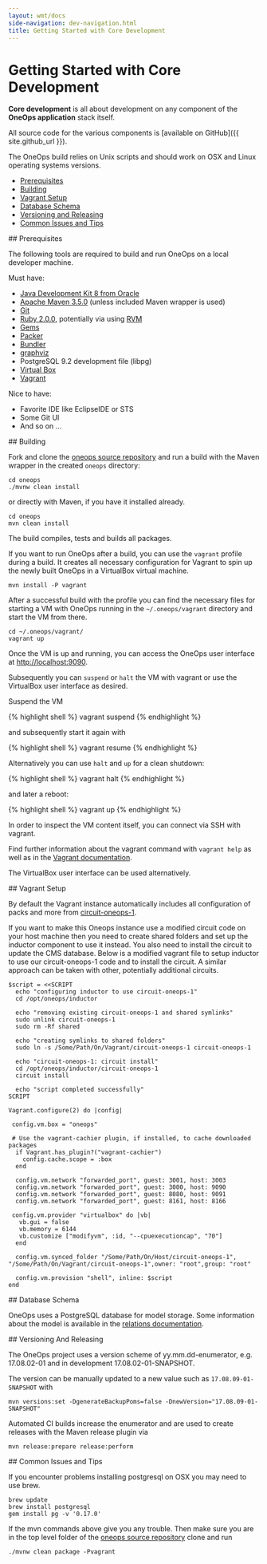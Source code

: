 ```yaml
---
layout: wmt/docs
side-navigation: dev-navigation.html
title: Getting Started with Core Development
---
```


# Getting Started with Core Development

__Core development__ is all about development on any component of the
__OneOps application__ stack itself.

All source code for the various components is [available on GitHub]({{
site.github_url }}).

The OneOps build relies on Unix scripts and should work on OSX and Linux
operating systems versions.

- [Prerequisites](#prereqs)
- [Building](#build)
- [Vagrant Setup](#vagrant)
- [Database Schema](#db)
- [Versioning and Releasing](#release)
- [Common Issues and Tips](#tips)

<a name="prereqs"/>
## Prerequisites

The following tools are required to build and run OneOps on a local developer
machine.

Must have:

- [Java Development Kit 8 from Oracle](http://www.oracle.com/technetwork/java/javase/downloads/index.html)
- [Apache Maven 3.5.0](http://maven.apache.org) (unless included Maven wrapper is used)
- [Git](https://git-scm.com/downloads)
- [Ruby 2.0.0](https://www.ruby-lang.org/en/downloads/), potentially via using [RVM](https://rvm.io/)
- [Gems](https://rubygems.org/pages/download)
- [Packer](https://packer.io)
- [Bundler](http://bundler.io/)
- [graphviz](http://www.graphviz.org/)
- PostgreSQL 9.2 development file (libpg)
- [Virtual Box](https://www.virtualbox.org/)
- [Vagrant](https://www.vagrantup.com/)

Nice to have:

- Favorite IDE like EclipseIDE or STS
- Some Git UI
- And so on ...

<a name="build"/>
## Building

Fork and clone the [oneops source repository](https://github.com/oneops/oneops)
and run a build with the Maven wrapper in the created `oneops` directory:

```shell
cd oneops
./mvnw clean install
````

or directly with Maven, if you have it installed already.

```shell
cd oneops
mvn clean install
```

The build compiles, tests and builds all packages.

If you want to run OneOps after a build, you can use the `vagrant` profile
during a build. It creates all necessary configuration for Vagrant to spin up
the newly built OneOps in a VirtualBox virtual machine.

```shell
mvn install -P vagrant
```

After a successful build with the profile you can find the necessary files for
starting a VM with OneOps running in the `~/.oneops/vagrant` directory and start
the VM from there.

```shell
cd ~/.oneops/vagrant/
vagrant up
```

Once the VM is up and running, you can access the OneOps user interface at
[http://localhost:9090](http://localhost:9090).

Subsequently you can `suspend` or `halt` the VM with vagrant or use the
VirtualBox user interface as desired.

Suspend the VM

{% highlight shell %}
vagrant suspend
{% endhighlight %}

and subsequently start it again with

{% highlight shell %}
vagrant resume
{% endhighlight %}

Alternatively you can use `halt` and `up` for a clean shutdown:

{% highlight shell %}
vagrant halt
{% endhighlight %}

and later a reboot:

{% highlight shell %}
vagrant up
{% endhighlight %}

In order to inspect the VM content itself, you can connect via SSH with vagrant.

Find further information about the vagrant command with ```vagrant help``` as well
as in the [Vagrant documentation](https://www.vagrantup.com/docs/).

The VirtualBox user interface can be used alternatively.

<a name="vagrant"/>
## Vagrant Setup

By default the Vagrant instance automatically includes all configuration of
packs and more from
[circuit-oneops-1](http://github.com/oneops/circuit-oneops-1).

If you want to make this Oneops instance use a modified circuit code on your
host machine then you need to create shared folders and set up the inductor
component to use it instead. You also need to install the circuit to update the
CMS database.  Below is a modified vagrant file to setup inductor to use our
circuit-oneops-1 code and to install the circuit. A similar approach can be
taken with other, potentially additional circuits.

```
$script = <<SCRIPT
  echo "configuring inductor to use circuit-oneops-1"
  cd /opt/oneops/inductor

  echo "removing existing circuit-oneops-1 and shared symlinks"
  sudo unlink circuit-oneops-1
  sudo rm -Rf shared

  echo "creating symlinks to shared folders"
  sudo ln -s /Some/Path/On/Vagrant/circuit-oneops-1 circuit-oneops-1

  echo "circuit-oneops-1: circuit install"
  cd /opt/oneops/inductor/circuit-oneops-1
  circuit install

  echo "script completed successfully"
SCRIPT

Vagrant.configure(2) do |config|

 config.vm.box = "oneops"

 # Use the vagrant-cachier plugin, if installed, to cache downloaded packages
  if Vagrant.has_plugin?("vagrant-cachier")
    config.cache.scope = :box
  end

  config.vm.network "forwarded_port", guest: 3001, host: 3003
  config.vm.network "forwarded_port", guest: 3000, host: 9090
  config.vm.network "forwarded_port", guest: 8080, host: 9091
  config.vm.network "forwarded_port", guest: 8161, host: 8166

 config.vm.provider "virtualbox" do |vb|
   vb.gui = false
   vb.memory = 6144
   vb.customize ["modifyvm", :id, "--cpuexecutioncap", "70"]
  end

  config.vm.synced_folder "/Some/Path/On/Host/circuit-oneops-1", "/Some/Path/On/Vagrant/circuit-oneops-1",owner: "root",group: "root"

  config.vm.provision "shell", inline: $script
end
```

<a name="db"/>
## Database Schema

OneOps uses a PostgreSQL database for model storage. Some information about the
model is available in the [relations documentation](./relations.html).

<a name="release"/>
## Versioning And Releasing

The OneOps project uses a version scheme of yy.mm.dd-enumerator, e.g.
17.08.02-01 and in development 17.08.02-01-SNAPSHOT.

The version can be manually updated to a new value such as
`17.08.09-01-SNAPSHOT` with

```
mvn versions:set -DgenerateBackupPoms=false -DnewVersion="17.08.09-01-SNAPSHOT"
```

Automated CI builds increase the enumerator and are used to create releases with
the Maven release plugin via

```
mvn release:prepare release:perform
```

<a name="tips"/>
## Common Issues and Tips

If you encounter problems installing postgresql on OSX you may need to use brew.

```
brew update
brew install postgresql
gem install pg -v '0.17.0'
```

If the mvn commands above give you any trouble. Then make sure you are in the
top level folder of the
[oneops source repository](https://github.com/oneops/oneops) clone and run

```
./mvnw clean package -Pvagrant
```
